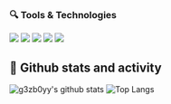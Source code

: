 ### 🔍 Tools & Technologies

![](https://img.shields.io/badge/Code%20with-Php-informational?style=flat&logo=php&logoColor=0197FF&color=0197FF) 
![](https://img.shields.io/badge/Code%20with-Python-informational?style=flat&logo=python&logoColor=0197FF&color=0197FF)
![](https://img.shields.io/badge/Using-Flask-informational?style=flat&logo=flask&logoColor=0197FF&color=0197FF) 
![](https://img.shields.io/badge/Using-MysQL-informational?style=flat&logo=mysql&logoColor=0197FF&color=0197FF)
![](https://img.shields.io/badge/Using-Windows-informational?style=flat&logo=Windows&logoColor=0197FF&color=0197FF)


## 🌟 Github stats and activity

![g3zb0yy's github stats](https://github-readme-stats.vercel.app/api?username=g3zb0yy&show_icons=true) ![Top Langs](https://github-readme-stats.vercel.app/api/top-langs/?username=g3zb0yy&layout=compact)
